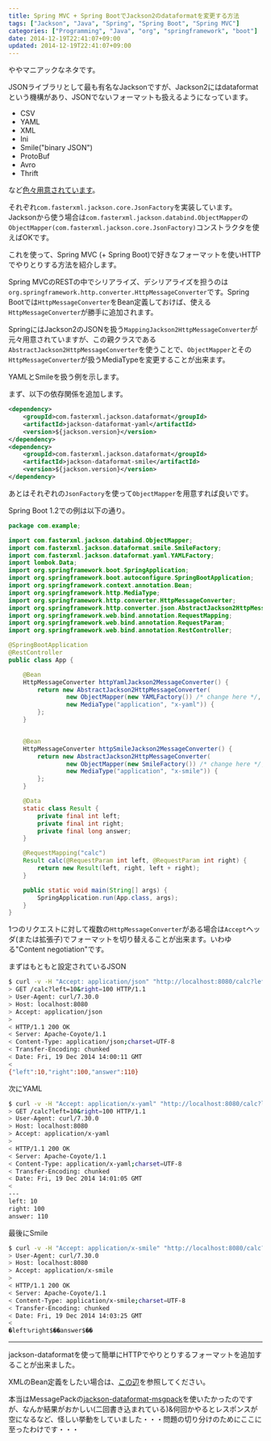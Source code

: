 ```yaml
---
title: Spring MVC + Spring BootでJackson2のdataformatを変更する方法
tags: ["Jackson", "Java", "Spring", "Spring Boot", "Spring MVC"]
categories: ["Programming", "Java", "org", "springframework", "boot"]
date: 2014-12-19T22:41:07+09:00
updated: 2014-12-19T22:41:07+09:00
---
```


ややマニアックなネタです。

JSONライブラリとして最も有名なJacksonですが、Jackson2にはdataformatという機構があり、JSONでないフォーマットも扱えるようになっています。

* CSV
* YAML
* XML
* Ini
* Smile("binary JSON")
* ProtoBuf
* Avro
* Thrift

など[色々用意されています](https://github.com/FasterXML?query=dataformat)。

それぞれ`com.fasterxml.jackson.core.JsonFactory`を実装しています。Jacksonから使う場合は`com.fasterxml.jackson.databind.ObjectMapper`の`ObjectMapper(com.fasterxml.jackson.core.JsonFactory)`コンストラクタを使えばOKです。

これを使って、Spring MVC (+ Spring Boot)で好きなフォーマットを使いHTTPでやりとりする方法を紹介します。

Spring MVCのRESTの中でシリアライズ、デシリアライズを担うのは`org.springframework.http.converter.HttpMessageConverter`です。Spring Bootでは`HttpMessageConverter`をBean定義しておけば、使える`HttpMessageConverter`が勝手に追加されます。

SpringにはJackson2のJSONを扱う`MappingJackson2HttpMessageConverter`が元々用意されていますが、この親クラスである`AbstractJackson2HttpMessageConverter`を使うことで、`ObjectMapper`とその`HttpMessageConverter`が扱うMediaTypeを変更することが出来ます。

YAMLとSmileを扱う例を示します。

まず、以下の依存関係を追加します。

``` xml
<dependency>
    <groupId>com.fasterxml.jackson.dataformat</groupId>
    <artifactId>jackson-dataformat-yaml</artifactId>
    <version>${jackson.version}</version>
</dependency>
<dependency>
    <groupId>com.fasterxml.jackson.dataformat</groupId>
    <artifactId>jackson-dataformat-smile</artifactId>
    <version>${jackson.version}</version>
</dependency>
```

あとはそれぞれの`JsonFactory`を使って`ObjectMapper`を用意すれば良いです。

Spring Boot 1.2での例は以下の通り。

``` java
package com.example;

import com.fasterxml.jackson.databind.ObjectMapper;
import com.fasterxml.jackson.dataformat.smile.SmileFactory;
import com.fasterxml.jackson.dataformat.yaml.YAMLFactory;
import lombok.Data;
import org.springframework.boot.SpringApplication;
import org.springframework.boot.autoconfigure.SpringBootApplication;
import org.springframework.context.annotation.Bean;
import org.springframework.http.MediaType;
import org.springframework.http.converter.HttpMessageConverter;
import org.springframework.http.converter.json.AbstractJackson2HttpMessageConverter;
import org.springframework.web.bind.annotation.RequestMapping;
import org.springframework.web.bind.annotation.RequestParam;
import org.springframework.web.bind.annotation.RestController;

@SpringBootApplication
@RestController
public class App {

    @Bean
    HttpMessageConverter httpYamlJackson2MessageConverter() {
        return new AbstractJackson2HttpMessageConverter(
                new ObjectMapper(new YAMLFactory()) /* change here */,
                new MediaType("application", "x-yaml")) {
        };
    }


    @Bean
    HttpMessageConverter httpSmileJackson2MessageConverter() {
        return new AbstractJackson2HttpMessageConverter(
                new ObjectMapper(new SmileFactory()) /* change here */,
                new MediaType("application", "x-smile")) {
        };
    }

    @Data
    static class Result {
        private final int left;
        private final int right;
        private final long answer;
    }

    @RequestMapping("calc")
    Result calc(@RequestParam int left, @RequestParam int right) {
        return new Result(left, right, left + right);
    }

    public static void main(String[] args) {
        SpringApplication.run(App.class, args);
    }
}
```

1つのリクエストに対して複数の`HttpMessageConverter`がある場合は`Accept`ヘッダ(または拡張子)でフォーマットを切り替えることが出来ます。いわゆる"Content negotiation"です。


まずはもともと設定されているJSON

``` bash
$ curl -v -H "Accept: application/json" "http://localhost:8080/calc?left=10&right=100"
> GET /calc?left=10&right=100 HTTP/1.1
> User-Agent: curl/7.30.0
> Host: localhost:8080
> Accept: application/json
>
< HTTP/1.1 200 OK
< Server: Apache-Coyote/1.1
< Content-Type: application/json;charset=UTF-8
< Transfer-Encoding: chunked
< Date: Fri, 19 Dec 2014 14:00:11 GMT
<
{"left":10,"right":100,"answer":110}
```

次にYAML

``` bash
$ curl -v -H "Accept: application/x-yaml" "http://localhost:8080/calc?left=10&right=100"
> GET /calc?left=10&right=100 HTTP/1.1
> User-Agent: curl/7.30.0
> Host: localhost:8080
> Accept: application/x-yaml
>
< HTTP/1.1 200 OK
< Server: Apache-Coyote/1.1
< Content-Type: application/x-yaml;charset=UTF-8
< Transfer-Encoding: chunked
< Date: Fri, 19 Dec 2014 14:01:05 GMT
<
---
left: 10
right: 100
answer: 110
```

最後にSmile

``` bash
$ curl -v -H "Accept: application/x-smile" "http://localhost:8080/calc?left=10&right=100"
> User-Agent: curl/7.30.0
> Host: localhost:8080
> Accept: application/x-smile
>
< HTTP/1.1 200 OK
< Server: Apache-Coyote/1.1
< Content-Type: application/x-smile;charset=UTF-8
< Transfer-Encoding: chunked
< Date: Fri, 19 Dec 2014 14:03:25 GMT
<
�leftԄright$��answer$��
```

---

jackson-dataformatを使って簡単にHTTPでやりとりするフォーマットを追加することが出来ました。

XMLのBean定義をしたい場合は、[この辺](http://terasolunaorg.github.io/guideline/1.0.1.RELEASE/ja/ArchitectureInDetail/REST.html#restful-web-servicespring-mvc)を参照してください。


本当はMessagePackの[jackson-dataformat-msgpack](https://github.com/msgpack/msgpack-java/tree/v07-develop/msgpack-jackson)を使いたかったのですが、なんか結果がおかしい(二回書き込まれている)&何回かやるとレスポンスが空になるなど、怪しい挙動をしていました・・・問題の切り分けのためにここに至ったわけです・・・
